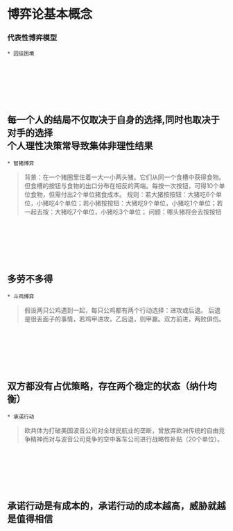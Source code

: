 # 博弈论基本概念

### 代表性博弈模型

	* 囚徒困境
<br/>
<br/>
<br/>
<br/>
<br/>

每一个人的结局不仅取决于自身的选择,同时也取决于对手的选择<br/>
个人理性决策常导致集体非理性结果
---
	* 智猪博弈
>背景：在一个猪圈里住着一大一小两头猪。它们从同一个食槽中获得食物。但食槽的按钮与食物的出口分布在相反的两端。每按一次按钮，可得10个单位食物，但需付出2个单位猪食成本。
>规则：若大猪按按钮：大猪吃6个单位，小猪吃4个单位；若小猪按按钮：大猪吃9个单位，小猪吃1个单位；若一起去按：大猪吃7个单位，小猪吃3个单位；
>问题：哪头猪将会去按按钮
<br/>
<br/>
<br/>
<br/>
<br/>

多劳不多得  
---
	* 斗鸡博弈
>假设两只公鸡遇到一起，每只公鸡都有两个行动选择：进攻或后退。
>后退是很丢面子的事情，若鸡甲进攻，乙后退，则甲赢。双方前进，两败俱伤。
<br/>
<br/>
<br/>
<br/>
<br/>

双方都没有占优策略，存在两个稳定的状态（纳什均衡）  
---
	* 承诺行动
>欧共体为打破美国波音公司对全球民航业的垄断，曾放弃欧洲传统的自由竞争精神而对与波音公司竞争的空中客车公司进行战略性补贴（20个单位）。
<br/>
<br/>
<br/>
<br/>
<br/>

承诺行动是有成本的，承诺行动的成本越高，威胁就越是值得相信  
---







